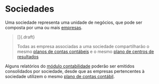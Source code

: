 # Sociedades

Uma sociedade representa uma unidade de negócios, que pode ser composta por uma ou mais [empresas](company).

> []{.draft}
>
> Todas as empresa associadas a uma sociedade compartilharão o mesmo [planos de contas contábeis](/accounting/accountChart) e o mesmo [plano de centros de resultados](/accounting/resultCenterChart)

Alguns relatórios do [módulo contabilidade](/accounting) poderão ser emitidos consolidados por sociedade, desde que as empresas pertencentes à sociedade utilizem o mesmo [plano de contas contábil](/accounting/accountChart).